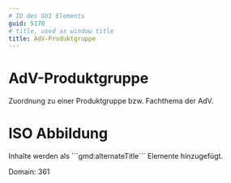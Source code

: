 ```yaml
---
# ID des GUI Elements
guid: 5170
# title, used as window title
title: AdV-Produktgruppe
---
```


# AdV-Produktgruppe

Zuordnung zu einer Produktgruppe bzw. Fachthema der AdV.

# ISO Abbildung

Inhalte werden als ´´´gmd:alternateTitle´´´ Elemente hinzugefügt.

Domain: 361



